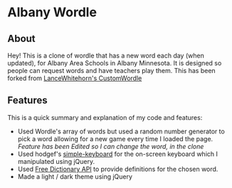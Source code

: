 # Albany Wordle

## About
Hey! This is a clone of wordle that has a new word each day (when updated), for Albany Area Schools in Albany Minnesota. It is designed so people can request words and have teachers play them. This has been forked from [LanceWhitehorn's CustomWordle](https://github.com/LanceWhitehorn/CustomWordle)



## Features
This is a quick summary and explanation of my code and features:
* Used Wordle's array of words but used a random number generator to pick a word allowing for a new game every time I loaded the page. *Feature has been Edited so I can change the word, in the clone*
* Used hodgef's [simple-keyboard](https://github.com/hodgef/simple-keyboard) for the on-screen keyboard which I manipulated using jQuery.
* Used [Free Dictionary API](https://dictionaryapi.dev) to provide definitions for the chosen word.
* Made a light / dark theme using jQuery
